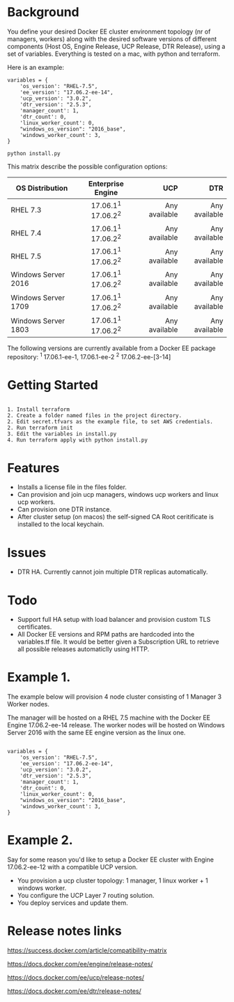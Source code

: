 
# Background

You define your desired Docker EE cluster environment topology (nr of managers, workers) along 
with the desired software versions of different components (Host OS, Engine Release, UCP Release, DTR Release),
using a set of variables. Everything is tested on a mac, with python and terraform.

Here is an example:


```
variables = {
    'os_version': "RHEL-7.5",
    'ee_version': "17.06.2-ee-14",
    'ucp_version': "3.0.2",
    'dtr_version': "2.5.3",
    'manager_count': 1,
    'dtr_count': 0,
    'linux_worker_count': 0,
    "windows_os_version": "2016_base",
    'windows_worker_count': 3,
}
```

```
python install.py
```

This matrix describe the possible configuration options:


| OS Distribution        | Enterprise Engine           | UCP  | DTR |
| ------------- |:-------------:| -----:| -----:|
| RHEL 7.3      | 17.06.1<sup>1</sup> 17.06.2<sup>2</sup>  | Any available | Any available |
| RHEL 7.4      | 17.06.1<sup>1</sup> 17.06.2<sup>2</sup>      |   Any available | Any available |
| RHEL 7.5 | 17.06.1<sup>1</sup> 17.06.2<sup>2</sup>      |    Any available | Any available |
| Windows Server 2016 | 17.06.1<sup>1</sup> 17.06.2<sup>2</sup>     |    Any available | Any available |
| Windows Server 1709 | 17.06.1<sup>1</sup> 17.06.2<sup>2</sup>      |    Any available | Any available |
| Windows Server 1803 | 17.06.1<sup>1</sup> 17.06.2<sup>2</sup>      |    Any available | Any available |

The following versions are currently available from a Docker EE package repository:
<sup>1</sup> 17.06.1-ee-1, 17.06.1-ee-2
<sup>2</sup> 17.06.2-ee-[3-14]



# Getting Started
 
```

1. Install terraform
2. Create a folder named files in the project directory.
2. Edit secret.tfvars as the example file, to set AWS credentials.
2. Run terraform init
3. Edit the variables in install.py
4. Run terraform apply with python install.py

```
# Features

* Installs a license file in the files folder.
* Can provision and join ucp managers, windows ucp workers and linux ucp workers.
* Can provision one DTR instance.
* After cluster setup (on macos) the self-signed CA Root ceritificate is installed to the local keychain.

# Issues
* DTR HA. Currently cannot join multiple DTR replicas automatically.

# Todo

* Support full HA setup with load balancer and provision custom TLS certificates.
* All Docker EE versions and RPM paths are hardcoded into the variables.tf file. It would be better given a Subscription URL to retrieve all possible releases automaticlly using HTTP.

# Example 1.

The example below will provision 4 node cluster consisting of 1 Manager 3 Worker nodes.

The manager will be hosted on a RHEL 7.5 machine with the Docker EE Engine 17.06.2-ee-14 release.
The worker nodes will be hosted on Windows Server 2016 with the same EE engine version as the linux one.

``` (install.py)

variables = {
    'os_version': "RHEL-7.5",
    'ee_version': "17.06.2-ee-14",
    'ucp_version': "3.0.2",
    'dtr_version': "2.5.3",
    'manager_count': 1,
    'dtr_count': 0,
    'linux_worker_count': 0,
    "windows_os_version": "2016_base",
    'windows_worker_count': 3,
}
```

# Example 2.
Say for some reason you'd like to setup a Docker EE cluster with Engine 17.06.2-ee-12 with a compatible UCP version.

* You provision a ucp cluster topology: 1 manager, 1 linux worker + 1 windows worker.
* You configure the UCP Layer 7 routing solution.
* You deploy services and update them.


# Release notes links

https://success.docker.com/article/compatibility-matrix

https://docs.docker.com/ee/engine/release-notes/

https://docs.docker.com/ee/ucp/release-notes/

https://docs.docker.com/ee/dtr/release-notes/
